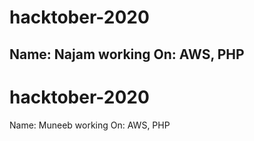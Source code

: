 # hacktober-2020
Name: Najam
working On: AWS, PHP
-------------


# hacktober-2020
Name: Muneeb
working On: AWS, PHP
